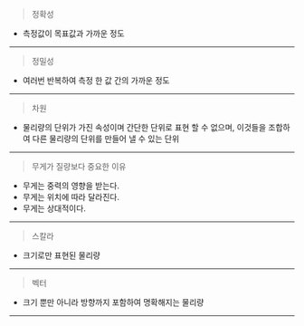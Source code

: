 >정확성
- 측정값이 목표값과 가까운 정도
---
>정밀성
- 여러번 반복하여 측정 한 값 간의 가까운 정도
---
> 차원
- 물리량의 단위가 가진 속성이며 간단한 단위로 표현 할 수 없으며, 이것들을 조합하여 다른 물리량의 단위를 만들어 낼 수 있는 단위
---
>무게가 질량보다 중요한 이유
- 무게는 중력의 영향을 받는다.
- 무게는 위치에 따라 달라진다.
- 무게는 상대적이다.
---
>스칼라
- 크기로만 표현된 물리량
---
>벡터
- 크기 뿐만 아니라 방향까지 포함하여 명확해지는 물리량  
---
